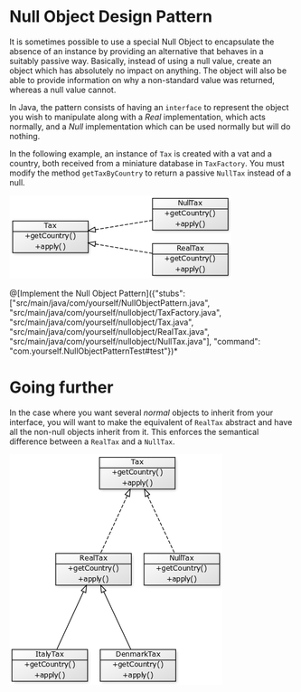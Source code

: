 # Null Object Design Pattern

It is sometimes possible to use a special Null Object to encapsulate the absence of an instance by providing an alternative that behaves in a suitably passive way. Basically, instead of using a null value, create an object which has absolutely no impact on anything. The object will also be able to provide information on why a non-standard value was returned, whereas a null value cannot.

In Java, the pattern consists of having an `interface` to represent the object you wish to manipulate along with a *Real* implementation, which acts normally, and a *Null* implementation which can be used normally but will do nothing.

In the following example, an instance of `Tax` is created with a vat and a country, both received from a miniature database in `TaxFactory`. You must modify the method `getTaxByCountry` to return a passive `NullTax` instead of a null.

![uml1](/markdowns/img/uml1.png "NullObject Pattern UML example")


@[Implement the Null Object Pattern]({"stubs": ["src/main/java/com/yourself/NullObjectPattern.java", "src/main/java/com/yourself/nullobject/TaxFactory.java", "src/main/java/com/yourself/nullobject/Tax.java", "src/main/java/com/yourself/nullobject/RealTax.java", "src/main/java/com/yourself/nullobject/NullTax.java"], "command": "com.yourself.NullObjectPatternTest#test"})*

# Going further

In the case where you want several _normal_ objects to inherit from your interface, you will want to make the equivalent of `RealTax` abstract and have all the non-null objects inherit from it. This enforces the semantical difference between a `RealTax` and a `NullTax`.

![uml2](/markdowns/img/uml2.png "Multiple Real classes")